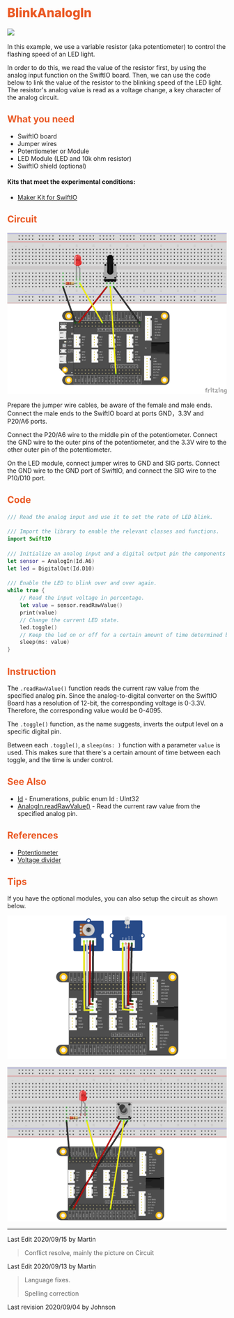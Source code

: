 # <span style="color:#EA5823;font-weight:800">BlinkAnalogIn</span>

![](../../.gitbook/assets/BlinkAnalogIn01.gif)

In this example, we use a variable resistor (aka potentiometer) to control the flashing speed of an LED light.

In order to do this, we read the value of the resistor first, by using the analog input function on the SwiftIO board. Then, we can use the code below to link the value of the resistor to the blinking speed of the LED light. The resistor's analog value is read as a voltage change, a key character of the analog circuit.


## <span style="color:#EA5823;font-weight:700">What you need</span>
- SwiftIO board
- Jumper wires
- Potentiometer or Module
- LED Module (LED and 10k ohm resistor)
- SwiftIO shield (optional)
  
#### Kits that meet the experimental conditions: 
- [Maker Kit for SwiftIO](https://www.madmachine.io/product-page/maker-kit-for-swiftio)

## <span style="color:#EA5823;font-weight:700">Circuit</span>


![](../../.gitbook/assets/BlinkAnalogIn/BlinkAnalogIn.png)

Prepare the jumper wire cables, be aware of the female and male ends. Connect the male ends to the SwiftIO board at ports GND，3.3V and P20/A6 ports. 

Connect the P20/A6 wire to the middle pin of the potentiometer. Connect the GND wire to the outer pins of the potentiometer, and the 3.3V wire to the other outer pin of the potentiometer. 

On the LED module, connect jumper wires to GND and SIG ports. Connect the GND wire to the GND port of SwiftIO, and connect the SIG wire to the P10/D10 port.


## <span style="color:#EA5823;font-weight:700">Code</span>



```swift
/// Read the analog input and use it to set the rate of LED blink.

/// Import the library to enable the relevant classes and functions.
import SwiftIO

/// Initialize an analog input and a digital output pin the components are connected to,
let sensor = AnalogIn(Id.A6)
let led = DigitalOut(Id.D10)

/// Enable the LED to blink over and over again.
while true {
    // Read the input voltage in percentage.
    let value = sensor.readRawValue()
    print(value)
    // Change the current LED state.
    led.toggle()
    // Keep the led on or off for a certain amount of time determined by the value you get.
    sleep(ms: value)
}


```


## <span style="color:#EA5823;font-weight:700">Instruction</span>

The `.readRawValue()` function reads the current raw value from the specified analog pin. Since the analog-to-digital converter on the SwiftIO Board has a resolution of 12-bit, the corresponding voltage is 0-3.3V. Therefore, the corresponding value would be 0-4095. 

The `.toggle()` function, as the name suggests, inverts the output level on a specific digital pin. 

Between each `.toggle()`, a `sleep(ms: )` function with a parameter `value` is used. This makes sure that there's a certain amount of time between each toggle, and the time is under control.


<!--
`.readRawValue()` Read the current raw value from the specified analog pin. 由于SwiftIO Board的模拟数字转换器是12bit分辨率的ADC，所以对应电压0-3.3V，将返回相应的数值是0-4095. 这个数值将作为D10端口高低电平`toggle()`的间隔时间。 The toggle() (as the name implies) method of DigitalOut means that the output level is inverted.
-->

## <span style="color:#EA5823;font-weight:700">See Also</span>

- [Id](https://swiftioapi.madmachine.io/Enums/Id.html) - Enumerations, public enum Id : UInt32
- [AnalogIn.readRawValue()](https://swiftioapi.madmachine.io/Classes/AnalogIn.html#/s:7SwiftIO8AnalogInC12readRawValueSiyF) - Read the current raw value from the specified analog pin.

## <span style="color:#EA5823;font-weight:700">References</span>

- [Potentiometer](https://en.wikipedia.org/wiki/Potentiometer)
- [Voltage divider](https://en.wikipedia.org/wiki/Voltage_divider)

## <span style="color:#EA5823;font-weight:700">Tips</span>

If you have the optional modules, you can also setup the circuit as shown below.

![](../../.gitbook/assets/BlinkAnalogIn/01.png)

![](../../.gitbook/assets/BlinkAnalogIn/02.png)


---
Last Edit 2020/09/15 by Martin

> Conflict resolve, mainly the picture on Circuit

Last Edit 2020/09/13 by Martin

> Language fixes.
>
> Spelling correction

Last revision 2020/09/04 by Johnson